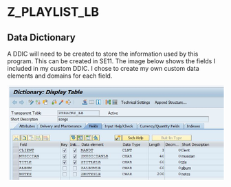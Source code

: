 # Z_PLAYLIST_LB



## Data Dictionary

A DDIC will need to be created to store the information used by this program. This can be created in SE11. The image below shows the fields I included in my custom DDIC. I chose to create my own custom data elements and domains for each field. 

![](ztracks_lb-ddic.JPG)
